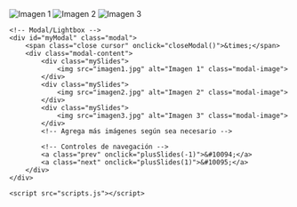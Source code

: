 <!DOCTYPE html>
<html lang="es">
<head>
    <meta charset="UTF-8">
    <meta name="viewport" content="width=device-width, initial-scale=1.0">
    <title>Galería de Imágenes</title>
    <link rel="stylesheet" href="styles.css">
</head>
<body>
    <div class="gallery">
        <img src="imagen1.jpg" alt="Imagen 1" class="thumbnail" onclick="openModal();currentSlide(1)">
        <img src="imagen2.jpg" alt="Imagen 2" class="thumbnail" onclick="openModal();currentSlide(2)">
        <img src="imagen3.jpg" alt="Imagen 3" class="thumbnail" onclick="openModal();currentSlide(3)">
        <!-- Agrega más imágenes según sea necesario -->
    </div>

    <!-- Modal/Lightbox -->
    <div id="myModal" class="modal">
        <span class="close cursor" onclick="closeModal()">&times;</span>
        <div class="modal-content">
            <div class="mySlides">
                <img src="imagen1.jpg" alt="Imagen 1" class="modal-image">
            </div>
            <div class="mySlides">
                <img src="imagen2.jpg" alt="Imagen 2" class="modal-image">
            </div>
            <div class="mySlides">
                <img src="imagen3.jpg" alt="Imagen 3" class="modal-image">
            </div>
            <!-- Agrega más imágenes según sea necesario -->

            <!-- Controles de navegación -->
            <a class="prev" onclick="plusSlides(-1)">&#10094;</a>
            <a class="next" onclick="plusSlides(1)">&#10095;</a>
        </div>
    </div>

    <script src="scripts.js"></script>
</body>
</html>
